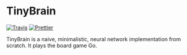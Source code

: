 # TinyBrain

[![Travis](https://img.shields.io/travis/Walther/tinybrain.svg?style=flat-square)](https://travis-ci.org/Walther/tinybrain)
[![Prettier](https://img.shields.io/badge/code_style-prettier-ff69b4.svg?style=flat-square)](https://github.com/prettier/prettier)

TinyBrain is a naive, minimalistic, neural network implementation from scratch. It plays the board game Go.
